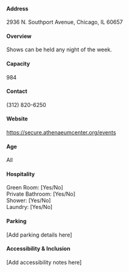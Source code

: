 #### Address

2936 N. Southport Avenue, Chicago, IL 60657

#### Overview

Shows can be held any night of the week.

#### Capacity

984

#### Contact

(312) 820-6250

#### Website

https://secure.athenaeumcenter.org/events

#### Age

All

#### Hospitality

Green Room: [Yes/No]  
Private Bathroom: [Yes/No]  
Shower: [Yes/No]  
Laundry: [Yes/No]

#### Parking

[Add parking details here]

#### Accessibility & Inclusion

[Add accessibility notes here]
